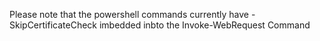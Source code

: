 Please note that the powershell commands currently have -SkipCertificateCheck imbedded inbto the Invoke-WebRequest Command
